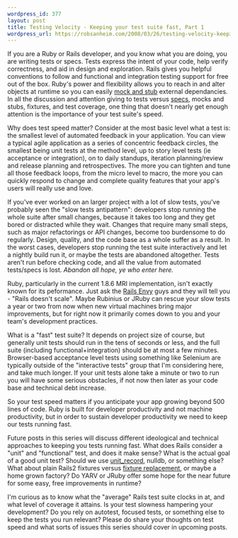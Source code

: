 ```yaml
--- 
wordpress_id: 377
layout: post
title: Testing Velocity - Keeping your test suite fast, Part 1
wordpress_url: https://robsanheim.com/2008/03/26/testing-velocity-keeping-your-test-suite-fast-part-1/
---
```

If you are a Ruby or Rails developer, and you know what you are doing, you are writing tests or specs.  Tests express the intent of your code, help verify correctness, and aid in design and exploration.  Rails gives you helpful conventions to follow and functional and integration testing support for free out of the box.  Ruby's power and flexibility allows you to reach in and alter objects at runtime so you can easily <a href="https://mocha.rubyforge.org/">mock and stub</a> external dependancies.  In all the discussion and attention giving to tests versus <a href="https://rspec.info/">specs</a>, mocks and stubs, fixtures, and test coverage, one thing that doesn't nearly get enough attention is the importance of your test suite's speed.

Why does test speed matter?  Consider at the most basic level what a test is: the smallest level of automated feedback in your application.  You can view a typical agile application as a series of concentric feedback circles, the smallest being unit tests at the method level, up to story level tests (ie acceptance or integration), on to daily standups, iteration planning/review and release planning and retrospectives.  The more you can tighten and tune all those feedback loops, from the micro level to macro, the more you can quickly respond to change and complete quality features that your app's users will really use and love.

If you've ever worked on an larger project with a lot of slow tests, you've probably seen the "slow tests antipattern": developers stop running the whole suite after small changes, because it takes too long and they get bored or distracted while they wait.  Changes that require many small steps, such as major refactorings or API changes, become too burdensome to do regularly.  Design, quality, and the code base as a whole suffer as a result.  In the worst cases, developers stop running the test suite interactively and let a nightly build run it, or maybe the tests are abandoned altogether.  Tests aren't run before checking code, and all the value from automated tests/specs is lost.  <em>Abandon all hope, ye who enter here.</em>

Ruby, particularly in the current 1.8.6 MRI implementation, isn't exactly known for its peformance.  Just ask the <a href="https://www.railsenvy.com/">Rails Envy</a> guys and they will tell you - "Rails doesn't scale".  Maybe Rubinius or JRuby can rescue your slow tests a year or two from now when new virtual machines bring major improvements, but for right now it primarily comes down to you and your team's development practices.

What is a "fast" test suite?  It depends on project size of course, but generally unit tests should run in the tens of seconds or less, and the full suite (including functional+integration) should be at most a few minutes.  Browser-based acceptance level tests using something like Selenium are typically outside of the "interactive tests" group that I'm considering here, and take much longer.  If your unit tests alone take a minute or two to run you will have some serious obstacles, if not now then later as your code base and technical debt increase.

So your test speed matters if you anticipate your app growing beyond 500 lines of code.  Ruby is built for developer productivity and not machine productivity, but in order to sustain developer productivity we need to keep our tests running fast.

Future posts in this series will discuss different ideological and technical approaches to keeping you tests running fast.  What does Rails consider a "unit" and "functional" test, and does it make sense?  What is the actual goal of a good unit test?  Should we use <a href="https://unit-test-ar.rubyforge.org/">unit_record</a>, nulldb, or something else?  What about plain Rails2 fixtures versus <a href="https://replacefixtures.rubyforge.org/">fixture replacement</a>, or maybe a home grown factory?  Do YARV or JRuby offer some hope for the near future for some easy, free improvements in runtime?  

I'm curious as to know what the "average" Rails test suite clocks in at, and what level of coverage it attains.  Is your test slowness hampering your development?  Do you rely on autotest, focused tests, or something else to keep the tests you run relevant?   Please do share your thoughts on test speed and what sorts of issues this series should cover in upcoming posts.
